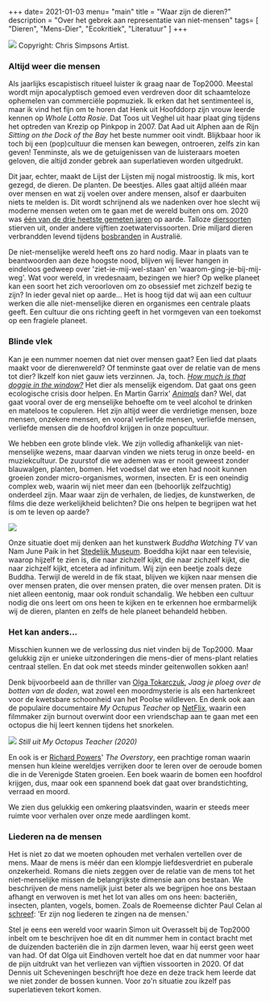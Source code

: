 +++
date= 2021-01-03
menu= "main"
title = "Waar zijn de dieren?"
description = "Over het gebrek aan representatie van niet-mensen"
tags= [
    "Dieren",
    "Mens-Dier",
    "Ecokritiek",
	"Literatuur"
]
+++

<!--more-->

![](https://static.boredpanda.com/blog/wp-content/uploads/2020/06/BJyMCffBA3E-png__700.jpg)
Copyright: Chris Simpsons Artist. 

### Altijd weer die mensen

Als jaarlijks escapistisch ritueel luister ik graag naar de Top2000. Meestal wordt mijn apocalyptisch gemoed even verdreven door dit schaamteloze ophemelen van commerciële popmuziek. Ik erken dat het sentimenteel is, maar ik vind het fijn om te horen dat Henk uit Hoofddorp zijn vrouw leerde kennen op *Whole Lotta Rosie*. Dat Toos uit Veghel uit haar plaat ging tijdens het optreden van Krezip op Pinkpop in 2007. Dat Aad uit Alphen aan de Rijn *Sitting on the Dock of the Bay* het beste nummer ooit vindt. Blijkbaar hoor ik toch bij een (pop)cultuur die mensen kan bewegen, ontroeren, zelfs zin kan geven! Tenminste, als we de getuigenissen van de luisteraars moeten geloven, die altijd zonder gebrek aan superlatieven worden uitgedrukt. 

Dit jaar, echter, maakt de Lijst der Lijsten mij nogal mistroostig. Ik mis, kort gezegd, de dieren. De planten. De beestjes. Alles gaat altijd alléén maar over mensen en wat zij voelen over andere mensen, alsof er daarbuiten niets te melden is. Dit wordt schrijnend als we nadenken over hoe slecht wij moderne mensen weten om te gaan met de wereld buiten ons om. 2020 was [één van de drie heetste gemeten jaren](https://phys.org/news/2020-12-hottest-years.html) op aarde. Talloze [diersoorten](https://www.naturetoday.com/intl/nl/nature-reports/message/?msg=27050) stierven uit, onder andere vijftien zoetwatervissoorten. Drie miljard dieren verbrandden levend tijdens [bosbranden](https://edition.cnn.com/2020/07/28/asia/australia-fires-wildlife-report-scli-intl-scn/index.html) in Australië. 

De niet-menselijke wereld heeft ons zo hard nodig. Maar in plaats van te beantwoorden aan deze hoogste nood, blijven wij liever hangen in eindeloos gedweep over 'ziet-ie-mij-wel-staan' en 'waarom-ging-je-bij-mij-weg'. Wat voor wereld, in vredesnaam, bezingen we hier? Op welke planeet kan een soort het zich veroorloven om zo obsessief met zichzelf bezig te zijn? In ieder geval niet op aarde... Het is hoog tijd dat wij aan een cultuur werken die alle niet-menselijke dieren en organismes een centrale plaats geeft. Een cultuur die ons richting geeft in het vormgeven van een toekomst op een fragiele planeet. 

### Blinde vlek

Kan je een nummer noemen dat niet over mensen gaat? Een lied dat plaats maakt voor de dierenwereld? Of tenminste gaat over de relatie van de mens tot dier? Ikzelf kon niet gauw iets verzinnen. Ja, toch. *[How much is that doggie in the window?](https://www.youtube.com/watch?v=2AkLE4X-bbU)* Het dier als menselijk eigendom. Dat gaat ons geen ecologische crisis door helpen. En Martin Garrix' *[Animals](https://www.youtube.com/watch?v=gCYcHz2k5x0)* dan? Wel, dat gaat vooral over de erg menselijke behoefte om te veel alcohol te drinken en mateloos te copuleren. Het zijn altijd weer die verdrietige mensen, boze mensen, onzekere mensen, en vooral verliefde mensen, verliefde mensen, verliefde mensen die de hoofdrol krijgen in onze popcultuur.

We hebben een grote blinde vlek. We zijn volledig afhankelijk van niet-menselijke wezens, maar daarvan vinden we niets terug in onze beeld- en muziekcultuur. De zuurstof die we ademen was er nooit geweest zonder blauwalgen, planten, bomen. Het voedsel dat we eten had nooit kunnen groeien zonder micro-organismes, wormen, insecten. Er is een oneindig complex web, waarin wij niet meer dan een (behoorlijk zelfzuchtig) onderdeel zijn. Maar waar zijn de verhalen, de liedjes, de kunstwerken, de films die deze werkelijkheid belichten? Die ons helpen te begrijpen wat het is om te leven op aarde? 

![](https://s3-eu-west-1.amazonaws.com/production-static-stedelijk/images/_whats%20on/tentoonstellingen/2020/Nam%20June%20Paik/scaled/1024/tv%20buddha%20bijgesneden.png)

Onze situatie doet mij denken aan het kunstwerk *Buddha Watching TV* van Nam June Paik in het [Stedelijk Museum](https://www.stedelijk.nl/en/exhibitions/nam-june-paik). Boeddha kijkt naar een televisie, waarop hijzelf te zien is, die naar zichzelf kijkt, die naar zichzelf kijkt, die naar zichzelf kijkt, etcetera ad infinitum. Wij zijn een beetje zoals deze Buddha. Terwijl de wereld in de fik staat, blijven we kijken naar mensen die over mensen praten, die over mensen praten, die over mensen praten. Dit is niet alleen eentonig, maar ook ronduit schandalig. We hebben een cultuur nodig die ons leert om ons heen te kijken en te erkennen hoe ermbarmelijk wij de dieren, planten en zelfs de hele planeet behandeld hebben. 

### Het kan anders...

Misschien kunnen we de verlossing dus niet vinden bij de Top2000. Maar gelukkig zijn er unieke uitzonderingen die mens-dier of mens-plant relaties centraal stellen. En dat ook met steeds minder geitenwollen sokken aan!

Denk bijvoorbeeld aan de thriller van [Olga Tokarczuk](https://www.literairnederland.nl/recensie-olga-tokarczuk-jaag-je-ploeg-over-de-botten-van-de-doden/), *Jaag je ploeg over de botten van de doden*, wat zowel een moordmysterie is als een hartenkreet voor de kwetsbare schoonheid van het Poolse wildleven. En denk ook aan de populaire documentaire *My Octupus Teacher* op [NetFlix](https://www.imdb.com/title/tt12888462/), waarin een filmmaker zijn burnout overwint door een vriendschap aan te gaan met een octopus die hij leert kennen tijdens het snorkelen. 

![](https://images.newscientist.com/wp-content/uploads/2020/09/04172303/5e9da8c93c888271060236_web.jpg)
*Still uit My Octopus Teacher (2020)*

En ook is er [Richard Powers](https://en.wikipedia.org/wiki/The_Overstory)' *The Overstory*, een prachtige roman waarin mensen hun kleine wereldjes verrijken door te leren over de oeroude bomen die in de Verenigde Staten groeien. Een boek waarin de bomen een hoofdrol krijgen, dus, maar ook een spannend boek dat gaat over brandstichting, verraad en moord. 

We zien dus gelukkig een omkering plaatsvinden, waarin er steeds meer ruimte voor verhalen over onze mede aardlingen komt.

### Liederen na de mensen

Het is niet zo dat we moeten ophouden met verhalen vertellen over de mens. Maar de mens is méér dan een klompje liefdesverdriet en puberale onzekerheid. Romans die niets zeggen over de relatie van de mens tot het niet-menselijke missen de belangrijkste dimensie aan ons bestaan. We beschrijven de mens namelijk juist beter als we begrijpen hoe ons bestaan afhangt en verwoven is met het lot van alles om ons heen: bacteriën, insecten, planten, vogels, bomen. Zoals de Roemeense dichter Paul Celan al [schreef](https://www.scribd.com/doc/45335185/Fadensonnen): 'Er zijn nog liederen te zingen na de mensen.'

Stel je eens een wereld voor waarin Simon uit Overasselt bij de Top2000 inbelt om te beschrijven hoe dit en dit nummer hem in contact bracht met de duizenden bacteriën die in zijn darmen leven, waar hij eerst geen weet van had. Of dat Olga uit Eindhoven vertelt hoe dat en dat nummer voor haar de pijn uitdrukt van het verliezen van vijftien vissoorten in 2020. Of dat Dennis uit Scheveningen beschrijft hoe deze en deze track hem leerde dat we niet zonder de bossen kunnen. Voor zo'n situatie zou ikzelf pas superlatieven tekort komen. 
